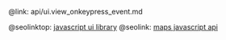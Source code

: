 @link: api/ui.view_onkeypress_event.md

@seolinktop: [javascript ui library](https://webix.com)
@seolink: [maps javascript api](https://webix.com/widget/maps/)